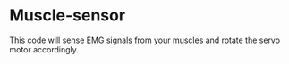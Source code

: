 # Muscle-sensor
This code will sense EMG signals from your muscles and rotate the servo motor accordingly.
